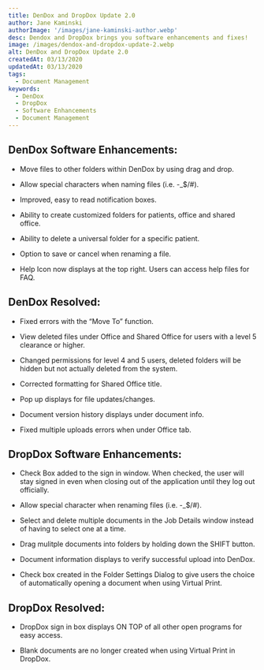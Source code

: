 ```yaml
---
title: DenDox and DropDox Update 2.0
author: Jane Kaminski
authorImage: '/images/jane-kaminski-author.webp'
desc: Dendox and DropDox brings you software enhancements and fixes!
image: /images/dendox-and-dropdox-update-2.webp
alt: DenDox and DropDox Update 2.0
createdAt: 03/13/2020
updatedAt: 03/13/2020
tags:
  - Document Management
keywords:
  - DenDox
  - DropDox
  - Software Enhancements
  - Document Management
---
```



## DenDox Software Enhancements:

- Move files to other folders within DenDox by using drag and drop.

- Allow special characters when naming files (i.e. -_$/#).

- Improved, easy to read notification boxes.

- Ability to create customized folders for patients, office and shared office.

- Ability to delete a universal folder for a specific patient.

- Option to save or cancel when renaming a file.

- Help Icon now displays at the top right. Users can access help files for FAQ.

## DenDox Resolved:

- Fixed errors with the “Move To” function.

- View deleted files under Office and Shared Office for users with a level 5 clearance or higher.

- Changed permissions for level 4 and 5 users, deleted folders will be hidden but not actually deleted from the system.

- Corrected formatting for Shared Office title.

- Pop up displays for file updates/changes.

- Document version history displays under document info.

- Fixed multiple uploads errors when under Office tab.

## DropDox Software Enhancements:

- Check Box added to the sign in window. When checked, the user will stay signed in even when closing out of the application until they log out officially.

- Allow special character when renaming files (i.e. -_$/#).

- Select and delete multiple documents in the Job Details window instead of having to select one at a time.

- Drag mulitple documents into folders by holding down the SHIFT button.

- Document information displays to verify successful upload into DenDox.

- Check box created in the Folder Settings Dialog to give users the choice of automatically opening a document when using Virtual Print.

## DropDox Resolved:

- DropDox sign in box displays ON TOP of all other open programs for easy access.

- Blank documents are no longer created when using Virtual Print in DropDox.
